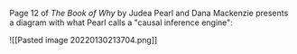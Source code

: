Page 12 of _The Book of Why_ by Judea Pearl and Dana Mackenzie presents a diagram with what Pearl calls a "causal inference engine":

![[Pasted image 20220130213704.png]]

